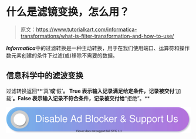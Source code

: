 # 什么是滤镜变换，怎么用？

> 原文：<https://www.tutorialkart.com/informatica-transformations/what-is-filter-transformation-and-how-to-use/>

***Informatica***中的过滤转换是一种主动转换，用于在我们使用端口、运算符和操作数元素创建的条件下过滤(或)移除不需要的数据。

## 信息科学中的滤波变换

过滤转换返回**‘真’**或**‘假’**。 **True** 表示输入记录满足给定条件，记录被交付**‘加载’**。False 表示输入记录不符合条件，记录被交付给**“拒绝”。**

[![](img/925da31b32d6bc3827932f6c8afb11bb.png)](https://www.tutorialkart.com/)